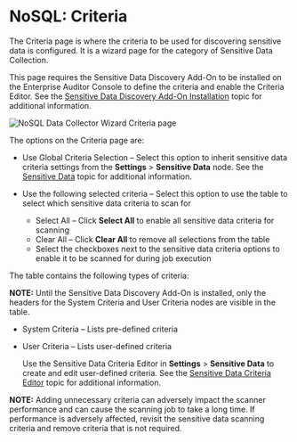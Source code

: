 # NoSQL: Criteria

The Criteria page is where the criteria to be used for discovering sensitive data is configured. It
is a wizard page for the category of Sensitive Data Collection.

This page requires the Sensitive Data Discovery Add-On to be installed on the Enterprise Auditor
Console to define the criteria and enable the Criteria Editor. See the
[Sensitive Data Discovery Add-On Installation](/docs/accessanalyzer/11.6/accessanalyzer/install/sensitivedatadiscovery/overview.md)
topic for additional information.

![NoSQL Data Collector Wizard Criteria page](/img/versioned_docs/accessanalyzer_11.6/accessanalyzer/admin/datacollector/ewsmailbox/criteria.webp)

The options on the Criteria page are:

- Use Global Criteria Selection – Select this option to inherit sensitive data criteria settings
  from the **Settings** > **Sensitive Data** node. See the
  [Sensitive Data](/docs/accessanalyzer/11.6/accessanalyzer/admin/settings/sensitivedata/overview.md)
  topic for additional information.
- Use the following selected criteria – Select this option to use the table to select which
  sensitive data criteria to scan for

  - Select All – Click **Select All** to enable all sensitive data criteria for scanning
  - Clear All – Click **Clear All** to remove all selections from the table
  - Select the checkboxes next to the sensitive data criteria options to enable it to be scanned
    for during job execution

The table contains the following types of criteria:

**NOTE:** Until the Sensitive Data Discovery Add-On is installed, only the headers for the System
Criteria and User Criteria nodes are visible in the table.

- System Criteria – Lists pre-defined criteria
- User Criteria – Lists user-defined criteria

  Use the Sensitive Data Criteria Editor in **Settings** > **Sensitive Data** to create and edit
  user-defined criteria. See the
  [Sensitive Data Criteria Editor](/docs/accessanalyzer/11.6/accessanalyzer/sensitivedatadiscovery/criteriaeditor/overview.md)
  topic for additional information.

**NOTE:** Adding unnecessary criteria can adversely impact the scanner performance and can cause the
scanning job to take a long time. If performance is adversely affected, revisit the sensitive data
scanning criteria and remove criteria that is not required.
